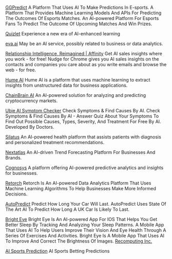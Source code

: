 
[GGPredict](https://ggpredict.io/)
A Platform That Uses AI To Make Predictions In E-sports.
A Platform That Provides Machine Learning Models And APIs For Predicting The Outcomes Of Esports Matches.
An AI-powered Platform For Esports Fans To Predict The Outcome Of Upcoming Matches And Win Prizes.

[Quizlet](https://quizlet.com/)
Experience a new era of AI-enhanced learning

[eva.ai](https://eva.ai/)
May be an AI service, possibly related to business or data analytics.

[Relationship Intelligence, Reimagined | Affinity](https://www.affinity.co/)
Get AI sales insights where you work - for free! Nudge for Chrome gives you AI sales insights on the contacts and companies you care about as you write emails and browse the web - for free.

[Hume AI](https://hume.ai/)
Hume AI is a platform that uses machine learning to extract insights from unstructured data for business applications.

[ChainBrain AI](https://www.chainbrainai.com/)
An AI-powered solution for analyzing and predicting cryptocurrency markets.

[Ubie AI Symptom Checker](http://ubiehealth.com)
Check Symptoms & Find Causes By AI. Check Symptoms & Find Causes By AI - Answer Quiz About Your Symptoms To Find Out Possible Causes, Types, Severity, And Treatment For Free By AI. Developed By Doctors.

[Silatus](https://silatus.com/)
An AI-powered health platform that assists patients with diagnosis and personalized treatment recommendations.

[Nextatlas](https://www.nextatlas.com/)
An AI-driven Trend Forecasting Platform For Businesses And Brands.

[Cognosys](https://www.cognosys.ai/)
A platform offering AI-powered predictive analytics and insights for businesses.

[Retorch](https://retorch.co/about)
Retorch Is An AI-powered Data Analytics Platform That Uses Machine Learning Algorithms To Help Businesses Make More Informed Decisions.

[AutoPredict](http://autopredict.co.uk)
Predict How Long Your Car Will Last. AutoPredict Uses State Of The Art AI To Predict How Long A UK Car Is Likely To Last.

[Bright Eye](https://apps.apple.com/us/app/bright-eye/id1593932475)
Bright Eye Is An AI-powered App For IOS That Helps You Get Better Sleep By Tracking And Analyzing Your Sleep Patterns.
A Mobile App That Uses AI To Help Users Improve Their Vision And Eye Health Through A Series Of Exercises And Activities.
Bright Eye Is A Mobile App That Uses AI To Improve And Correct The Brightness Of Images.
[Recomputing Inc.](https://www.recomputing.us/#/)

[AI Sports Prediction](http://sportsprediction.ai)
AI Sports Betting Predictions
